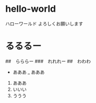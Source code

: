 # hello-world
ハローワールド
よろしくお願いします
# るるるー
##　らららー
###　れれれー
##　わわわ

* あああ
_ あああ

1. あああ 
1. いいい  
1. ううう 

